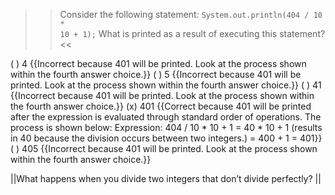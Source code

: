 >>Consider the following statement:
<code>System.out.println(404 / 10 * 10 + 1);</code>
What is printed as a result of executing this statement? <<

( ) 4 {{Incorrect because 401 will be printed. Look at the process shown within the fourth answer choice.}}
( ) 5 {{Incorrect because 401 will be printed. Look at the process shown within the fourth answer choice.}}
( ) 41 {{Incorrect because 401 will be printed. Look at the process shown within the fourth answer choice.}}
(x) 401 {{Correct because 401 will be printed after the expression is evaluated through standard order of operations.
The process is shown below:
Expression: 404 / 10 * 10 + 1
          = 40 * 10 + 1  (results in 40 because the division occurs between two integers.)
          = 400 + 1
          = 401}}
( ) 405 {{Incorrect because 401 will be printed. Look at the process shown within the fourth answer choice.}}

||What happens when you divide two integers that don’t divide perfectly? ||
